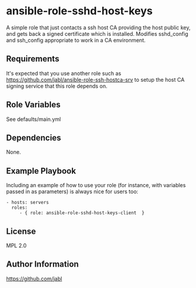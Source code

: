 ansible-role-sshd-host-keys
===========================

A simple role that just contacts a ssh host CA providing the host
public key, and gets back a signed certificate which is
installed. Modifies sshd_config and ssh_config appropriate to work in
a CA environment.

Requirements
------------

It's expected that you use another role such as
https://github.com/jabl/ansible-role-ssh-hostca-srv
to setup the host CA signing service that this role depends on.

Role Variables
--------------

See defaults/main.yml

Dependencies
------------

None.

Example Playbook
----------------

Including an example of how to use your role (for instance, with variables passed in as parameters) is always nice for users too:

    - hosts: servers
      roles:
         - { role: ansible-role-sshd-host-keys-client  }

License
-------

MPL 2.0

Author Information
------------------

https://github.com/jabl


